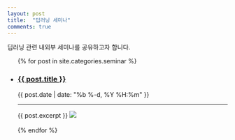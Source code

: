 ```yaml
---
layout: post
title:  "딥러닝 세미나"
comments: true
---
```


딥러닝 관련 내외부 세미나를 공유하고자 합니다.

<div class="home">
  <ul class="post-list">
    {% for post in site.categories.seminar %}
      <li>
          <h3>
            <a class="post-link" href="{{ post.url | prepend: site.baseurl }}">{{ post.title }}</a>
          </h3>
          <span class="post-meta">{{ post.date | date: "%b %-d, %Y %H:%m" }}</span>
          <hr id="line">
          <div class="content">
            {{ post.excerpt }}
            <a class="post-link" href="{{ post.url | prepend: site.baseurl }}"><img src="{{ post.image }}" style="max-width: 100%;height: auto;width: auto\9;"></a>
          </div>
        <br>
      </li>
    {% endfor %}
  </ul>
</div>